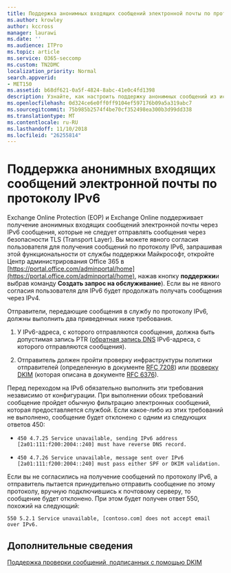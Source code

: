 ```yaml
---
title: Поддержка анонимных входящих сообщений электронной почты по протоколу IPv6
ms.author: krowley
author: kccross
manager: laurawi
ms.date: ''
ms.audience: ITPro
ms.topic: article
ms.service: O365-seccomp
ms.custom: TN2DMC
localization_priority: Normal
search.appverid:
- MET150
ms.assetid: b68df621-0a5f-4824-8abc-41e0c4fd1398
description: Узнайте, как настроить поддержку анонимных сообщений из источников IPv6 для Exchange Online Protection и Exchange Online.
ms.openlocfilehash: 0d324ce6e0ff0ff9104ef597176b09a5a319abc7
ms.sourcegitcommit: 75b985b2574f4be70cf352498ea300b3d99dd338
ms.translationtype: MT
ms.contentlocale: ru-RU
ms.lasthandoff: 11/10/2018
ms.locfileid: "26255814"
---
```

# <a name="support-for-anonymous-inbound-email-messages-over-ipv6"></a>Поддержка анонимных входящих сообщений электронной почты по протоколу IPv6

Exchange Online Protection (EOP) и Exchange Online поддерживает получение анонимных входящих сообщений электронной почты через IPv6 сообщения, которые не следует отправлять сообщения через безопасности TLS (Transport Layer). Вы можете явного согласия пользователя для получения сообщений по протоколу IPv6, запрашивая этой функциональности от службы поддержки Майкрософт, откройте Центр администрирования Office 365 в [https://portal.office.com/adminportal/home](https://portal.office.com/adminportal/home), нажав кнопку **поддержки**и выбрав команду **Создать запрос на обслуживание**). Если вы не явного согласия пользователя для IPv6 будет продолжать получать сообщения через IPv4.
  
Отправители, передающие сообщения в службу по протоколу IPv6, должны выполнить два приведенных ниже требования.
  
1. У IPv6-адреса, с которого отправляются сообщения, должна быть допустимая запись PTR ([обратная запись DNS](https://en.wikipedia.org/wiki/Reverse_DNS_lookup) IPv6-адреса, с которого отправляются сообщения). 
    
2. Отправитель должен пройти проверку инфраструктуры политики отправителей (определенную в документе [RFC 7208](https://tools.ietf.org/html/rfc7208)) или [проверку DKIM](http://dkim.org/) (которая описана в документе [RFC 6376](https://www.rfc-editor.org/rfc/rfc6376.txt)).
    
Перед переходом на IPv6 обязательно выполнить эти требования независимо от конфигурации. При выполнении обоих требований сообщение пройдет обычную фильтрацию электронных сообщений, которая предоставляется службой. Если какое-либо из этих требований не выполнено, сообщение будет отклонено с одним из следующих ответов 450:
  
-  `450 4.7.25 Service unavailable, sending IPv6 address [2a01:111:f200:2004::240] must have reverse DNS record.`
    
-  `450 4.7.26 Service unavailable, message sent over IPv6 [2a01:111:f200:2004::240] must pass either SPF or DKIM validation.`
    
Если вы не согласились на получение сообщений по протоколу IPv6, а отправитель пытается принудительно отправить сообщение по этому протоколу, вручную подключившись к почтовому серверу, то сообщение будет отклонено. При этом будет получен ответ 550, похожий на следующий:
  
 `550 5.2.1 Service unavailable, [contoso.com] does not accept email over IPv6.`
  
## <a name="for-more-information"></a>Дополнительные сведения

[Поддержка проверки сообщений, подписанных с помощью DKIM](support-for-validation-of-dkim-signed-messages.md)
  

